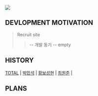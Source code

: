 <img src="https://capsule-render.vercel.app/api?type=waving&color=auto&height=200&section=header&text=내용입력&fontSize=90" />

DEVLOPMENT MOTIVATION
---
> Recruit site
> > -- 개발 동기 
> > -- empty

HISTORY
---
[TOTAL](DOCUMENT/HISTORY/TOTAL) | [박민석](DOCUMENT/HISTORY/박민석) | 
[황보성현](DOCUMENT/HISTORY/황보성현) | [최원준](DOCUMENT/HISTORY/최원준) | 

PLANS
---
